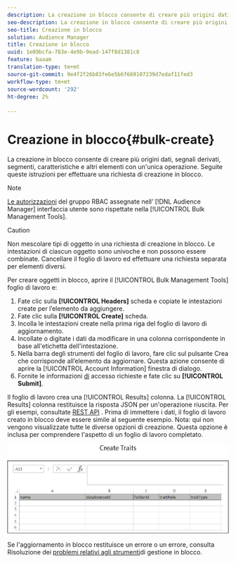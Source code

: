 ```yaml
---
description: La creazione in blocco consente di creare più origini dati, segnali derivati, segmenti, caratteristiche e altri elementi con un'unica operazione. Seguite queste istruzioni per effettuare una richiesta di creazione in blocco.
seo-description: La creazione in blocco consente di creare più origini dati, segnali derivati, segmenti, caratteristiche e altri elementi con un'unica operazione. Seguite queste istruzioni per effettuare una richiesta di creazione in blocco.
seo-title: Creazione in blocco
solution: Audience Manager
title: Creazione in blocco
uuid: 1e09bcfa-783e-4e9b-9ead-147f8d1381c8
feature: baaam
translation-type: tm+mt
source-git-commit: 9e4f2f26b83fe6e5b6f669107239d7edaf11fed3
workflow-type: tm+mt
source-wordcount: '292'
ht-degree: 2%

---
```



# Creazione in blocco{#bulk-create}

La creazione in blocco consente di creare più origini dati, segnali derivati, segmenti, caratteristiche e altri elementi con un&#39;unica operazione. Seguite queste istruzioni per effettuare una richiesta di creazione in blocco.

<!-- 

t_bulk_create.xml

 -->

>[!NOTE]
>
>[Le autorizzazioni](../../features/administration/administration-overview.md) del gruppo RBAC assegnate nell’ [!DNL Audience Manager] interfaccia utente sono rispettate nella [!UICONTROL Bulk Management Tools].

>[!CAUTION]
>
>Non mescolare tipi di oggetto in una richiesta di creazione in blocco. Le intestazioni di ciascun oggetto sono univoche e non possono essere combinate. Cancellare il foglio di lavoro ed effettuare una richiesta separata per elementi diversi.

Per creare oggetti in blocco, aprire il [!UICONTROL Bulk Management Tools] foglio di lavoro e:

1. Fate clic sulla **[!UICONTROL Headers]** scheda e copiate le intestazioni create per l’elemento da aggiungere.
2. Fate clic sulla **[!UICONTROL Create]** scheda.
3. Incolla le intestazioni create nella prima riga del foglio di lavoro di aggiornamento.
4. Incollate o digitate i dati da modificare in una colonna corrispondente in base all&#39;etichetta dell&#39;intestazione.
5. Nella barra degli strumenti del foglio di lavoro, fare clic sul pulsante Crea che corrisponde all’elemento da aggiornare.
Questa azione consente di aprire la [!UICONTROL Account Information] finestra di dialogo.
6. Fornite le informazioni [di](../../reference/bulk-management-tools/bulk-management-intro.md#auth-reqs) accesso richieste e fate clic su **[!UICONTROL Submit]**.

Il foglio di lavoro crea una [!UICONTROL Results] colonna. La [!UICONTROL Results] colonna restituisce la risposta JSON per un&#39;operazione riuscita. Per gli esempi, consultate [REST API](../../api/rest-api-main/rest-api-main.md) . Prima di immettere i dati, il foglio di lavoro creato in blocco deve essere simile al seguente esempio. Nota: qui non vengono visualizzate tutte le diverse opzioni di creazione. Questa opzione è inclusa per comprendere l&#39;aspetto di un foglio di lavoro completato.

![](assets/cretetraits.png)

Se l&#39;aggiornamento in blocco restituisce un errore o un errore, consulta Risoluzione dei [problemi relativi agli strumenti](../../reference/bulk-management-tools/bulk-troubleshooting.md)di gestione in blocco.
